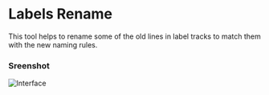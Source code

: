 # Labels Rename
This tool helps to rename some of the old lines in label tracks to match them with the new naming rules.

### Sreenshot
![Interface](https://user-images.githubusercontent.com/39552203/211196347-30c92197-ed74-4d3c-a37d-e9d07e499e54.png)
